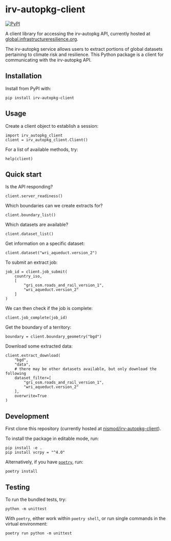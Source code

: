 # irv-autopkg-client

[![PyPI](https://img.shields.io/pypi/v/irv-autopkg-client)](https://pypi.org/project/irv-autopkg-client/)

A client library for accessing the irv-autopkg API, currently hosted at
[global.infrastructureresilience.org](https://global.infrastructureresilience.org/extract/redoc).

The irv-autopkg service allows users to extract portions of global datasets
pertaining to climate risk and resilience. This Python package is a client for
communicating with the irv-autopkg API.

## Installation

Install from PyPI with:

```
pip install irv-autopkg-client
```

## Usage

Create a client object to establish a session:

```
import irv_autopkg_client
client = irv_autopkg_client.Client()
```

For a list of available methods, try:

```
help(client)
```

## Quick start

Is the API responding?

```
client.server_readiness()
```

Which boundaries can we create extracts for?

```
client.boundary_list()
```

Which datasets are available?

```
client.dataset_list()
```

Get information on a specific dataset:

```
client.dataset("wri_aqueduct.version_2")
```

To submit an extract job:

```
job_id = client.job_submit(
    country_iso,
    [
        "gri_osm.roads_and_rail_version_1",
        "wri_aqueduct.version_2"
    ]
)
```

We can then check if the job is complete:

```
client.job_complete(job_id)
```

Get the boundary of a territory:

```
boundary = client.boundary_geometry("bgd")
```

Download some extracted data:

```
client.extract_download(
    "bgd",
    "data",
    # there may be other datasets available, but only download the following
    dataset_filter=[
        "gri_osm.roads_and_rail_version_1",
        "wri_aqueduct.version_2"
    ],
    overwrite=True
)
```

## Development

First clone this repository (currently hosted at
[nismod/irv-autopkg-client](https://github.com/nismod/irv-autopkg-client.git)).

To install the package in editable mode, run:

```
pip install -e .
pip install vcrpy = "^4.0"
```

Alternatively, if you have [`poetry`](https://python-poetry.org/docs/), run:

```
poetry install
```

## Testing

To run the bundled tests, try:

```
python -m unittest
```

With `poetry`, either work within `poetry shell`, or run single commands in the
virtual environment:

```
poetry run python -m unittest
```
